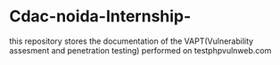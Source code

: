 # Cdac-noida-Internship-
this repository stores the documentation of the VAPT(Vulnerability assesment and penetration testing) performed on testphpvulnweb.com 
